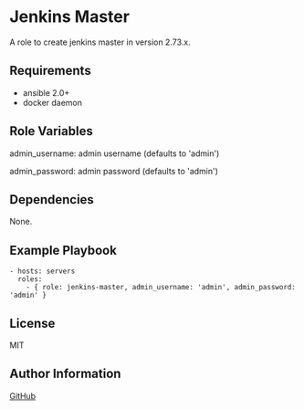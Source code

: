 Jenkins Master
=========

A role to create jenkins master in version 2.73.x.

Requirements
------------

* ansible 2.0+
* docker daemon

Role Variables
--------------

admin_username: admin username (defaults to 'admin')

admin_password: admin password (defaults to 'admin')


Dependencies
------------

None.

Example Playbook
----------------

```
- hosts: servers
  roles:
    - { role: jenkins-master, admin_username: 'admin', admin_password: 'admin' }
```

License
-------

MIT

Author Information
------------------

[GitHub](https://github.com/mstream)
